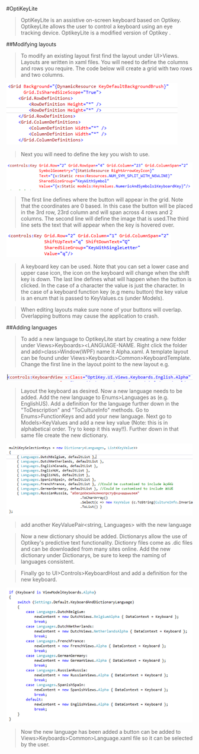 #OptiKeyLite

>OptiKeyLite is an assistive on-screen keyboard based on Optikey. OptikeyLite allows the user to control a keyboard using an eye tracking device. OptikeyLite is a modified version of Optikey .

##Modifying layouts

>To modify an existing layout first find the layout under UI>Views. Layouts are written in xaml files.
>You will need to define the columns and rows you require. The code below will create a grid with two rows and two columns.

![Alt text](/ReadMeImages/LayoutColumnRowDef.PNG)

>Next you will need to define the key you wish to use.

 ![Alt text](/ReadMeImages/ButtonDef.PNG)

 > The first line defines where the button will appear in the grid. Note that the coordinates are 0 based. In this case the button will be placed in the 3rd row, 23rd column and will span across 4 rows and 2 columns. The second line will define the image that is used.The third line sets the text that will appear when the key is hovered over.

  ![Alt text](/ReadMeImages/LetterIconDef.PNG)

>A keyboard key can be used. Note that you can set a lower case and upper case icon, the icon on the keyboard will change when the shift key is down. The last line defines what will happen when the button is clicked. In the case of a character the value is just the character. In the case of a keyboard function key (e.g menu button) the key value is an enum that is passed to KeyValues.cs (under Models).

>When editing layouts make sure none of your buttons will overlap. Overlapping buttons may cause the application to crash.

##Adding languages

>To add a new language to OptikeyLite start by creating a new folder under Views>Keyboards><LANGUAGE-NAME. Right click the folder and add>class>Window(WPF) name it Alpha.xaml. A template layout can be found under Views>Keyboards>Common>KeyboardTemplate. Change the first line in the layout point to the new layout e.g.

![Alt text](/ReadMeImages/LayoutNaming.PNG)

>Layout the keyboard as desired. Now a new language needs to be added. Add the new language to Enums>Languages as <LANGUAGE><COUNTRY> (e.g. EnglishUS). Add a definition for the language further down in the "ToDescription" and "ToCultureInfo" methods. Go to Enums>FunctionKeys and add your new language. Next go to Models>KeyValues and add a new key value (Note: this is in alphabetical order. Try to keep it this way!!). Further down in that same file create the new dictionary.

![Alt text](/ReadMeImages/KeyValueLanguage.PNG)

>add another KeyValuePair<string, Languages> with the new language

>Now a new dictionary should be added. Dictionarys allow the use of Optikey's predictive text functionality. Dictionry files come as .dic files and can be downloaded from many sites online. Add the new dictionary under Dictionarys, be sure to keep the naming of languages consistent.

>Finally go to UI>Controls>KeyboardHost and add a definition for the new keyboard.

![Alt text](/ReadMeImages/KeyboardHostDef.PNG)

>Now the new language has been added a button can be added to Views>Keyboards>Common>Language.xaml file so it can be selected by the user.
